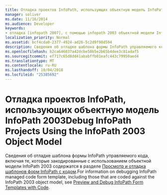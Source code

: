 ```yaml
---
title: Отладка проектов InfoPath, использующих объектную модель InfoPath 2003
manager: soliver
ms.date: 11/16/2014
ms.audience: Developer
keywords:
- отладка [infopath 2007], с помощью infopath 2003 объектной модели InfoPath 2007 отладки, отладки проектов [InfoPath 2007]
localization_priority: Normal
ms.assetid: bcf4cda0-2377-4924-ad26-5c2d9f98d594
description: Сведения об отладке шаблона формы InfoPath управляемого кода, включая те, которые закодированные с использованием объектной модели InfoPath 2003 содержатся в разделе Просмотр и отладка шаблонов форм InfoPath с кодом.
ms.openlocfilehash: b2ca646037a42dcbe50b5e2b65b4dee3c81adaf5
ms.sourcegitcommit: ef717c65d8dd41ababffb01eafc443c79950aed4
ms.translationtype: MT
ms.contentlocale: ru-RU
ms.lasthandoff: 10/04/2018
ms.locfileid: "25385692"
---
```

# <a name="debug-infopath-projects-using-the-infopath-2003-object-model"></a><span data-ttu-id="f5ce3-104">Отладка проектов InfoPath, использующих объектную модель InfoPath 2003</span><span class="sxs-lookup"><span data-stu-id="f5ce3-104">Debug InfoPath Projects Using the InfoPath 2003 Object Model</span></span>

<span data-ttu-id="f5ce3-105">Сведения об отладке шаблона формы InfoPath управляемого кода, включая те, которые закодированные с использованием объектной модели InfoPath 2003 содержатся в разделе [Просмотр и отладка шаблонов форм InfoPath с кодом](how-to-preview-and-debug-infopath-form-templates-with-code.md).</span><span class="sxs-lookup"><span data-stu-id="f5ce3-105">For information on debugging InfoPath managed code form template, including those that are coded against the InfoPath 2003 object model, see [Preview and Debug InfoPath Form Templates with Code](how-to-preview-and-debug-infopath-form-templates-with-code.md).</span></span>
  

